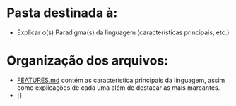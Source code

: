 # Pasta destinada à:
 - Explicar o(s) Paradigma(s) da linguagem (características principais, etc.)

# Organização dos arquivos:
 - [FEATURES.md](https://github.com/marialmeida1/study-lp_seminariohaskell/blob/master/CaseStudies/Paradigms/FEATURES.md) contém as característica principais da linguagem, assim como explicações de cada uma além de destacar as mais marcantes.
 - []
